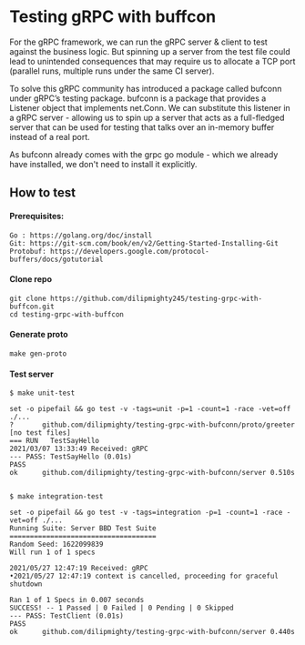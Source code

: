 # Testing gRPC with buffcon

For the gRPC framework, we can run the gRPC server & client to test against the business logic. But spinning up a server from the test file could lead to unintended consequences that may require us to allocate a TCP port (parallel runs, multiple runs under the same CI server).

To solve this gRPC community has introduced a package called bufconn under gRPC’s testing package. bufconn is a package that provides a Listener object that implements net.Conn. We can substitute this listener in a gRPC server - allowing us to spin up a server that acts as a full-fledged server that can be used for testing that talks over an in-memory buffer instead of a real port.

As bufconn already comes with the grpc go module - which we already have installed, we don't need to install it explicitly.

## How to test
#### Prerequisites:
```
Go : https://golang.org/doc/install
Git: https://git-scm.com/book/en/v2/Getting-Started-Installing-Git
Protobuf: https://developers.google.com/protocol-buffers/docs/gotutorial
```
#### Clone repo
```
git clone https://github.com/dilipmighty245/testing-grpc-with-buffcon.git
cd testing-grpc-with-buffcon
````
#### Generate proto
```
make gen-proto
```
#### Test server
```
$ make unit-test

set -o pipefail && go test -v -tags=unit -p=1 -count=1 -race -vet=off ./...
?   	github.com/dilipmighty/testing-grpc-with-bufconn/proto/greeter	[no test files]
=== RUN   TestSayHello
2021/03/07 13:33:49 Received: gRPC
--- PASS: TestSayHello (0.01s)
PASS
ok  	github.com/dilipmighty/testing-grpc-with-bufconn/server	0.510s
```

```

$ make integration-test

set -o pipefail && go test -v -tags=integration -p=1 -count=1 -race -vet=off ./...
Running Suite: Server BBD Test Suite
====================================
Random Seed: 1622099839
Will run 1 of 1 specs

2021/05/27 12:47:19 Received: gRPC
•2021/05/27 12:47:19 context is cancelled, proceeding for graceful shutdown

Ran 1 of 1 Specs in 0.007 seconds
SUCCESS! -- 1 Passed | 0 Failed | 0 Pending | 0 Skipped
--- PASS: TestClient (0.01s)
PASS
ok  	github.com/dilipmighty/testing-grpc-with-bufconn/server	0.440s

